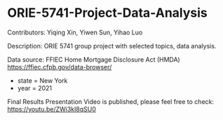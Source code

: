 # ORIE-5741-Project-Data-Analysis

Contributors: Yiqing Xin, Yiwen Sun, Yihao Luo

Description: ORIE 5741 group project with selected topics, data analysis.


Data source: FFIEC Home Mortgage Disclosure Act (HMDA)
https://ffiec.cfpb.gov/data-browser/
  - state = New York
  - year = 2021


Final Results Presentation Video is published, please feel free to check: https://youtu.be/ZWi3kI8qSU0
